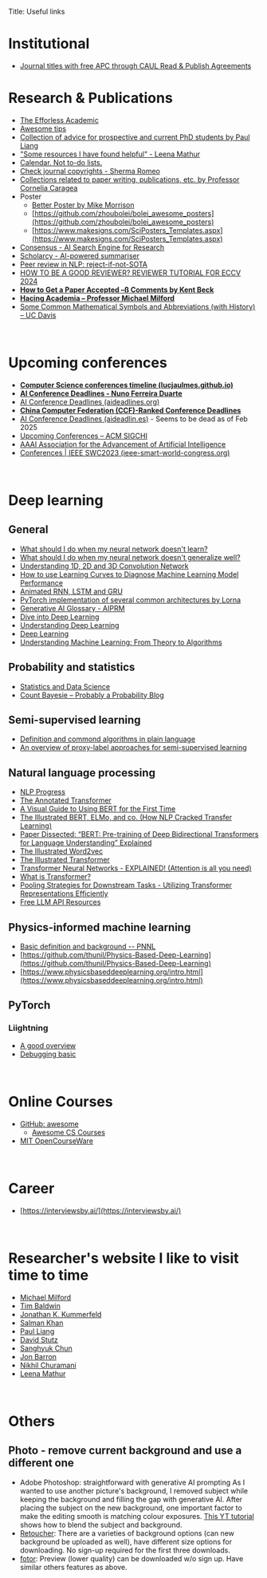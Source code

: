 Title: Useful links

# Institutional
- [Journal titles with free APC through CAUL Read & Publish Agreements](https://caul.libguides.com/read-and-publish/title-list)

# Research & Publications
- [The Efforless Academic](https://ilyashabanov.substack.com/)
- [Awesome tips](https://github.com/jbhuang0604/awesome-tips)
- [Collection of advice for prospective and current PhD students by Paul Liang](https://github.com/pliang279/awesome-phd-advice)
- ["Some resources I have found helpful" - Leena Mathur](https://l-mathur.github.io/)
- [Calendar. Not to-do lists.](https://deviparikh.medium.com/calendar-in-stead-of-to-do-lists-9ada86a512dd)
- [Check journal copyrights - Sherma Romeo](https://www.sherpa.ac.uk/romeo/)
- [Collections related to paper writing, publications, etc. by Professor Cornelia Caragea](https://www.cs.uic.edu/~cornelia/links.html)
- Poster
    - [Better Poster by Mike Morrison](https://osf.io/ef53g/?view_only=)
    - [https://github.com/zhoubolei/bolei_awesome_posters](https://github.com/zhoubolei/bolei_awesome_posters)
    - [https://www.makesigns.com/SciPosters_Templates.aspx](https://www.makesigns.com/SciPosters_Templates.aspx)
- [Consensus - AI Search Engine for Research](https://consensus.app/)
- [Scholarcy - AI-powered summariser](https://article-summarizer.scholarcy.com/summarizer)
- [Peer review in NLP: reject-if-not-SOTA](https://hackingsemantics.xyz/2020/reviewing-models/)
- [HOW TO BE A GOOD REVIEWER? REVIEWER TUTORIAL FOR ECCV 2024](https://docs.google.com/presentation/d/1HE_Pwcdy_3eVCIdb1o1VjtwqX5KTvddukhRxZVAOnIY/)
- [**How to Get a Paper Accepted –ß Comments by Kent Beck**](https://plg.uwaterloo.ca/%7Emigod/research/beckOOPSLA.html)
- [**Hacing Academia – Professor Michael Milford**](https://michaelmilford.com/hacking-academia-tutorial-series/)
- [Some Common Mathematical Symbols and Abbreviations (with History) – UC Davis](https://www.math.ucdavis.edu/~anne/WQ2007/mat67-Common_Math_Symbols.pdf)

&nbsp;

# Upcoming conferences
- [**Computer Science conferences timeline (lucjaulmes.github.io)**](https://lucjaulmes.github.io/cfp-timeline/)
- [**AI Conference Deadlines - Nuno Ferreira Duarte**](https://nunoduarte.github.io/deadlines/)
- [AI Conference Deadlines (aideadlines.org)](http://aideadlines.org/?sub=ML,CV,NLP,RO,SP,DM,AP,KR,HCI,IRSM,MISC)
- [**China Computer Federation (CCF)-Ranked Conference Deadlines**](https://ccfddl.com/)
- [AI Conference Deadlines (aideadlin.es)](https://aideadlin.es/?sub=ML,CV,CG,NLP,RO,SP,DM,AP,KR,HCI) - Seems to be dead as of Feb 2025
- [Upcoming Conferences – ACM SIGCHI](https://sigchi.org/conferences/upcoming-conferences/)
- [AAAI Association for the Advancement of Artificial Intelligence](https://aaai.org/)
- [Conferences | IEEE SWC2023 (ieee-smart-world-congress.org)](https://ieee-smart-world-congress.org/program/overview)

&nbsp;

# Deep learning

## General
- [What should I do when my neural network doesn't learn?](https://stats.stackexchange.com/questions/352036/what-should-i-do-when-my-neural-network-doesnt-learn)
- [What should I do when my neural network doesn't generalize well?](https://stats.stackexchange.com/questions/365778/what-should-i-do-when-my-neural-network-doesnt-generalize-well)
- [Understanding 1D, 2D and 3D Convolution Network](https://www.kaggle.com/code/mersico/understanding-1d-2d-and-3d-convolution-network)
- [How to use Learning Curves to Diagnose Machine Learning Model Performance](https://machinelearningmastery.com/learning-curves-for-diagnosing-machine-learning-model-performance/)
- [Animated RNN, LSTM and GRU](https://towardsdatascience.com/animated-rnn-lstm-and-gru-ef124d06cf45)
- [PyTorch implementation of several common architectures by Lorna](https://github.com/Lornatang?tab=repositories)
- [Generative AI Glossary - AIPRM](https://www.aiprm.com/resources/guides/generative-ai-glossary/)
- [Dive into Deep Learning](https://d2l.ai/index.html)
- [Understanding Deep Learning](https://udlbook.github.io/udlbook/)
- [Deep Learning](https://www.deeplearningbook.org/)
- [Understanding Machine Learning: From Theory to Algorithms](https://www.cs.huji.ac.il/~shais/UnderstandingMachineLearning/understanding-machine-learning-theory-algorithms.pdf)

## Probability and statistics
- [Statistics and Data Science](https://jillxoreilly.github.io/StatsCourseBook_2024/intro.html)
- [Count Bayesie – Probably a Probability Blog](https://www.countbayesie.com/)

## Semi-supervised learning
- [Definition and commond algorithms in plain language](https://h3abionet.github.io/H3ABioNet-ML-glossary/semi-supervised_intro.html)
- [An overview of proxy-label approaches for semi-supervised learning](https://www.ruder.io/semi-supervised/)

## Natural language processing
- [NLP Progress](https://nlpprogress.com/)
- [The Annotated Transformer](http://nlp.seas.harvard.edu/annotated-transformer/)
- [A Visual Guide to Using BERT for the First Time](http://jalammar.github.io/a-visual-guide-to-using-bert-for-the-first-time/)
- [The Illustrated BERT, ELMo, and co. (How NLP Cracked Transfer Learning)](http://jalammar.github.io/illustrated-bert/)
- [Paper Dissected: “BERT: Pre-training of Deep Bidirectional Transformers for Language Understanding” Explained](https://datasciencetoday.net/index.php/en-us/nlp/211-paper-dissected-bert-pre-training-of-deep-bidirectional-transformers-for-language-understanding-explained)
- [The Illustrated Word2vec](http://jalammar.github.io/illustrated-word2vec/)
- [The Illustrated Transformer](https://jalammar.github.io/illustrated-transformer/)
- [Transformer Neural Networks - EXPLAINED! (Attention is all you need)](https://www.youtube.com/watch?v=TQQlZhbC5ps)
- [What is Transformer?](https://medium.com/inside-machine-learning/what-is-a-transformer-d07dd1fbec04)
- [Pooling Strategies for Downstream Tasks - Utilizing Transformer Representations Efficiently](https://www.kaggle.com/code/rhtsingh/utilizing-transformer-representations-efficiently)
- [Free LLM API Resources](https://jscheah.me/free-llm-api-resources/)

## Physics-informed machine learning
- [Basic definition and background -- PNNL](https://www.pnnl.gov/explainer-articles/physics-informed-machine-learning)
- [https://github.com/thunil/Physics-Based-Deep-Learning](https://github.com/thunil/Physics-Based-Deep-Learning)
- [https://www.physicsbaseddeeplearning.org/intro.html](https://www.physicsbaseddeeplearning.org/intro.html)

## PyTorch
### Liightning
- [A good overview](https://lightning.ai/docs/pytorch/stable/common/lightning_module.html)
- [Debugging basic](https://lightning.ai/docs/pytorch/stable/debug/debugging_basic.html)

&nbsp;

# Online Courses
- [GitHub: awesome](https://github.com/sindresorhus/awesome)
    - [Awesome CS Courses](https://github.com/prakhar1989/awesome-courses)
- [MIT OpenCourseWare](https://ocw.mit.edu/)

&nbsp;

# Career
- [https://interviewsby.ai/](https://interviewsby.ai/)

&nbsp;

# Researcher's website I like to visit time to time
- [Michael Milford](https://michaelmilford.com/)
- [Tim Baldwin](https://eltimster.github.io/www/)
- [Jonathan K. Kummerfeld](https://jkk.name/)
- [Salman Khan](https://salman-h-khan.github.io/)
- [Paul Liang](https://www.mit.edu/~ppliang/)
- [David Stutz](https://davidstutz.de/)
- [Sanghyuk Chun](https://sanghyukchun.github.io/home/)
- [Jon Barron](https://jonbarron.info/)
- [Nikhil Churamani](https://nchuramani.github.io/)
- [Leena Mathur](https://l-mathur.github.io/)

&nbsp;

# Others
## Photo - remove current background and use a different one
- Adobe Photoshop: straightforward with generative AI prompting
As I wanted to use another picture's background, I removed subject while keeping the background and filling the gap with generative AI.
After placing the subject on the new background, one important factor to make the editing smooth is matching colour exposures. [This YT tutorial](https://www.youtube.com/watch?v=HE019S74t2o&t=760s) shows how to blend the subject and background.
- [Retoucher](https://retoucher.online/upload): There are a varieties of background options (can new background be uploaded as well), have different size options for downloading. No sign-up required for the first three downloads.
- [fotor](https://www.fotor.com/features/backgrounds.html): Preview (lower quality) can be downloaded w/o sign up. Have similar others features as above.
